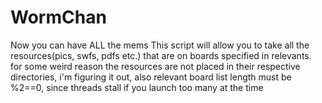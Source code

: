 # WormChan
Now you can have ALL the mems
This script will allow you to take all the resources(pics, swfs, pdfs etc.) that are on boards specified in relevants.
for some weird reason the resources are not placed in their respective directories, i'm figuring it out, also relevant board list length must be %2==0, since threads stall if you launch too many at the time
